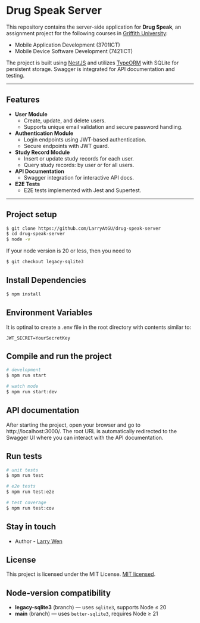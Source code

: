 # Drug Speak Server

This repository contains the server-side application for **Drug Speak**, an assignment project for the following courses in [Griffith University](https://www.griffith.edu.au):

- Mobile Application Development (3701ICT)
- Mobile Device Software Development (7421ICT)

The project is built using [NestJS](https://nestjs.com/) and utilizes [TypeORM](https://typeorm.io/) with SQLite for persistent storage. Swagger is integrated for API documentation and testing.

---

## Features

- **User Module**
  - Create, update, and delete users.
  - Supports unique email validation and secure password handling.
- **Authentication Module**
  - Login endpoints using JWT-based authentication.
  - Secure endpoints with JWT guard.
- **Study Record Module**
  - Insert or update study records for each user.
  - Query study records: by user or for all users.
- **API Documentation**
  - Swagger integration for interactive API docs.
- **E2E Tests**
  - E2E tests implemented with Jest and Supertest.

---

## Project setup

```bash
$ git clone https://github.com/LarryAtGU/drug-speak-server
$ cd drug-speak-server
$ node -v
```

If your node version is 20 or less, then you need to

```bash
$ git checkout legacy-sqlite3
```

## Install Dependencies

```bash
$ npm install
```

## Environment Variables

It is optinal to create a .env file in the root directory with contents similar to:

```env
JWT_SECRET=YourSecretKey
```

## Compile and run the project

```bash
# development
$ npm run start

# watch mode
$ npm run start:dev

```

## API documentation

After starting the project, open your browser and go to http://localhost:3000/. The root URL is automatically redirected to the Swagger UI where you can interact with the API documentation.

## Run tests

```bash
# unit tests
$ npm run test

# e2e tests
$ npm run test:e2e

# test coverage
$ npm run test:cov
```

## Stay in touch

- Author - [Larry Wen](https://experts.griffith.edu.au/8677-larry-wen)

## License

This project is licensed under the MIT License. [MIT licensed](https://github.com/LarryAtGU/drug-speak-server/blob/main/LICENSE).

## Node-version compatibility

- **legacy-sqlite3** (branch) — uses `sqlite3`, supports Node ≤ 20
- **main** (branch) — uses `better-sqlite3`, requires Node ≥ 21
